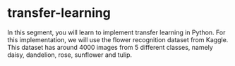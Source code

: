 # transfer-learning

In this segment, you will learn to implement transfer learning in Python. For this implementation, we will use the flower recognition dataset from Kaggle. This dataset has around 4000 images from 5 different classes, namely daisy, dandelion, rose, sunflower and tulip. 

